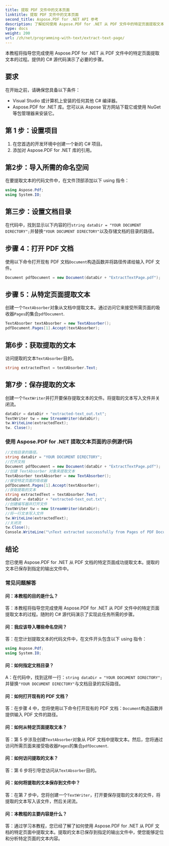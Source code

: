 ```yaml
---
title: 提取 PDF 文件中的文本页面
linktitle: 提取 PDF 文件中的文本页面
second_title: Aspose.PDF for .NET API 参考
description: 了解如何使用 Aspose.PDF for .NET 从 PDF 文件中的特定页面提取文本。
type: docs
weight: 200
url: /zh/net/programming-with-text/extract-text-page/
---
```

本教程将指导您完成使用 Aspose.PDF for .NET 从 PDF 文件中的特定页面提取文本的过程。提供的 C# 源代码演示了必要的步骤。

## 要求
在开始之前，请确保您具备以下条件：

- Visual Studio 或计算机上安装的任何其他 C# 编译器。
- Aspose.PDF for .NET 库。您可以从 Aspose 官方网站下载它或使用 NuGet 等包管理器来安装它。

## 第 1 步：设置项目
1. 在您首选的开发环境中创建一个新的 C# 项目。
2. 添加对 Aspose.PDF for .NET 库的引用。

## 第2步：导入所需的命名空间
在要提取文本的代码文件中，在文件顶部添加以下 using 指令：

```csharp
using Aspose.Pdf;
using System.IO;
```

## 第三步：设置文档目录
在代码中，找到显示以下内容的行`string dataDir = "YOUR DOCUMENT DIRECTORY";`并替换`"YOUR DOCUMENT DIRECTORY"`以及存储文档的目录的路径。

## 步骤 4：打开 PDF 文档
使用以下命令打开现有 PDF 文档`Document`构造函数并将路径传递给输入 PDF 文件。

```csharp
Document pdfDocument = new Document(dataDir + "ExtractTextPage.pdf");
```

## 步骤 5：从特定页面提取文本
创建一个`TextAbsorber`对象从文档中提取文本。通过访问它来接受所需页面的吸收器`Pages`的集合`pdfDocument`.

```csharp
TextAbsorber textAbsorber = new TextAbsorber();
pdfDocument.Pages[1].Accept(textAbsorber);
```

## 第6步：获取提取的文本
访问提取的文本`TextAbsorber`目的。

```csharp
string extractedText = textAbsorber.Text;
```

## 第7步：保存提取的文本
创建一个`TextWriter`并打开要保存提取文本的文件。将提取的文本写入文件并关闭流。

```csharp
dataDir = dataDir + "extracted-text_out.txt";
TextWriter tw = new StreamWriter(dataDir);
tw.WriteLine(extractedText);
tw. Close();
```

### 使用 Aspose.PDF for .NET 提取文本页面的示例源代码 
```csharp
//文档目录的路径。
string dataDir = "YOUR DOCUMENT DIRECTORY";
//打开文档
Document pdfDocument = new Document(dataDir + "ExtractTextPage.pdf");
//创建 TextAbsorber 对象来提取文本
TextAbsorber textAbsorber = new TextAbsorber();
//接受特定页面的吸收器
pdfDocument.Pages[1].Accept(textAbsorber);
//获取提取的文本
string extractedText = textAbsorber.Text;
dataDir = dataDir + "extracted-text_out.txt";
//创建编写器并打开文件
TextWriter tw = new StreamWriter(dataDir);
//将一行文本写入文件
tw.WriteLine(extractedText);
//关闭流
tw.Close();
Console.WriteLine("\nText extracted successfully from Pages of PDF Document.\nFile saved at " + dataDir);
```

## 结论
您已使用 Aspose.PDF for .NET 从 PDF 文档的特定页面成功提取文本。提取的文本已保存到指定的输出文件中。

### 常见问题解答

#### 问：本教程的目的是什么？

答：本教程将指导您完成使用 Aspose.PDF for .NET 从 PDF 文件中的特定页面提取文本的过程。随附的 C# 源代码演示了实现此任务所需的步骤。

#### 问：我应该导入哪些命名空间？

答：在您计划提取文本的代码文件中，在文件开头包含以下 using 指令：

```csharp
using Aspose.Pdf;
using System.IO;
```

#### 问：如何指定文档目录？

 A：在代码中，找到这样一行：`string dataDir = "YOUR DOCUMENT DIRECTORY";`并替换`"YOUR DOCUMENT DIRECTORY"`与文档目录的实际路径。

#### 问：如何打开现有的 PDF 文档？

答：在步骤 4 中，您将使用以下命令打开现有的 PDF 文档：`Document`构造函数并提供输入 PDF 文件的路径。

#### 问：如何从特定页面提取文本？

答：第 5 步涉及创建`TextAbsorber`对象从 PDF 文档中提取文本。然后，您将通过访问所需页面来接受吸收器`Pages`的集合`pdfDocument`.

#### 问：如何访问提取的文本？

答：第 6 步将引导您访问从`TextAbsorber`目的。

#### 问：如何将提取的文本保存到文件中？

答：在第 7 步中，您将创建一个`TextWriter`，打开要保存提取的文本的文件，将提取的文本写入该文件，然后关闭流。

#### 问：本教程的主要内容是什么？

答：通过学习本教程，您已经了解了如何使用 Aspose.PDF for .NET 从 PDF 文档的特定页面中提取文本。提取的文本已保存到指定的输出文件中，使您能够定位和分析特定页面的文本内容。